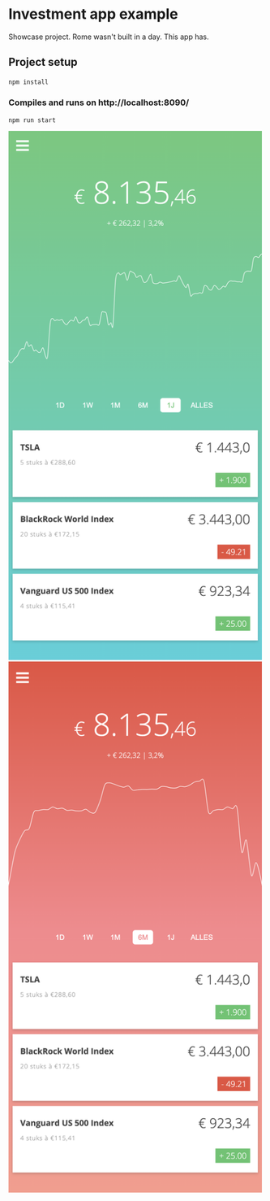 # Investment app example

Showcase project. Rome wasn't built in a day. This app has.


## Project setup
```
npm install
```

### Compiles and runs on http://localhost:8090/
```
npm run start
```

<img src="screenshot1.png" width="500px" />
<img src="screenshot2.png" width="500px" />
